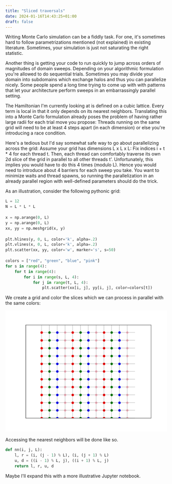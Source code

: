 ```yaml
---
title: "Sliced traversals"
date: 2024-01-16T14:43:25+01:00
draft: false
---
```


Writing Monte Carlo simulation can be a fiddly task. For one,
it's sometimes hard to follow parametrizations mentioned (not explained)
in existing literature. Sometimes, your simulation is just not saturating
the right statistic.

Another thing is getting your code to run quickly to jump across orders
of magnitudes of domain sweeps. Depending on your algorithmic formulation you're
allowed to do sequential trials. Sometimes you may divide your domain into
subdomains which exchange halos and thus you can parallelize nicely.
Some people spend a long time trying to come up with with patterns that let
your architecture perform sweeps in an embarrassingly parallel setting.

The Hamiltonian I'm currently looking at is defined on a cubic lattice.
Every term is local in that it only depends on its nearest neighbors.
Translating this into a Monte Carlo formulation already poses the problem 
of having rather large radii for each trial move you propose: Threads
running on the same grid will need to be at least 4 steps apart (in each dimension)
or else you're introducing a race condition.

Here's a tedious but I'd say somewhat safe way to go about parallelizing across
the grid: Assume your grid has dimensions L x L x L: Fix indices i + t * 4 for each
thread t. Then, each thread can comfortably traverse its own 2d slice of the grid in
parallel to all other threads t'. Unfortunately, this implies you would have to
do this 4 times (modulo L). Hence you would need to introduce about 4 barriers
for each sweep you take. You want to minimize waits and thread spawns, so running
the parallelization in an already parallel region with well-defined parameters
should do the trick.

As an illustration, consider the following pythonic grid:

```python
L = 12
N = L * L * L

x = np.arange(0, L) 
y = np.arange(0, L)
xx, yy = np.meshgrid(x, y)

plt.hlines(y, 0, L, color='k', alpha=.2)
plt.vlines(x, 0, L, color='k', alpha=.2)
plt.scatter(xx, yy, color='w', marker='s', s=50)

colors = ["red", "green", "blue", "pink"]
for s in range(4):
    for t in range(4):
        for i in range(s, L, 4):
            for j in range(t, L, 4):
                plt.scatter(xx[i, j], yy[i, j], color=colors[t])
```

We create a grid and color the slices which we can process in parallel with the same
colors:


<img src="/sliced.png">

Accessing the nearest neighbors will be done like so.

```python
def nn(i, j, L):
    l, r = (i, (j - 1) % L), (i, (j + 1) % L)
    u, d = ((i - 1) % L, j), ((i + 1) % L, j)
    return l, r, u, d
```

Maybe I'll expand this with a more illustrative Jupyter notebook.

